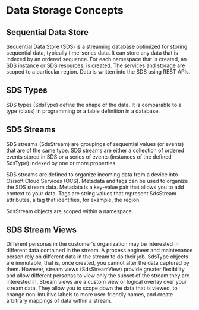 # Data Storage Concepts


## Sequential Data Store

Sequential Data Store (SDS) is a streaming database optimized for storing sequential data, typically time-series data. It can store any data that is indexed by an ordered sequence. For each namespace that is created, an SDS instance or SDS resources, is created. The services and storage are scoped to a particular region. Data is written into the SDS using REST APIs. 

## SDS Types
SDS types (SdsType) define the shape of the data. It is comparable to a type (class) in programming or a table definition in a database.

## SDS Streams
SDS streams (SdsStream) are groupings of sequential values (or events) that are of the same type. SDS streams are either a collection of ordered events stored in SDS or a series of events (instances of the defined SdsType) indexed by one or more properties.

SDS streams are defined to organize incoming data from a device into Osisoft Cloud Services (OCS). Metadata and tags can be used to organize the SDS stream data. Metadata is a key-value pair that allows you to add context to your data. Tags are string values that represent SdsStream attributes, a tag that identifies, for example, the region.


<!---
(QUESTION: Does this mean that by assigning properties and other things, you are organizing the data? 
JL: Yes, just like with PI to OCS, you are essentially "shaping" the PI data to the OCS SDS format.) --->


SdsStream objects are scoped within a namespace. 


## SDS Stream Views
Different personas in the customer's organization may be interested in different data contained in the stream. A process engineer and maintenance person rely on different data in the stream to do their job. SdsType objects are immutable, that is, once created, you cannot alter the data captured by them. However, stream views (SdsStreamView) provide greater flexibility and allow different personas to view only the subset of the stream they are interested in. Stream views are a custom view or logical overlay over your stream data. They allow you to scope down the data that is viewed, to change non-intuitive labels to more user-friendly names, and create arbitrary mappings of data within a stream.




